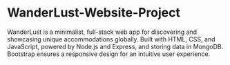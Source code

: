 # WanderLust-Website-Project
WanderLust is a minimalist, full-stack web app for discovering and showcasing unique accommodations globally. Built with HTML, CSS, and JavaScript, powered by Node.js and Express, and storing data in MongoDB. Bootstrap ensures a responsive design for an intuitive user experience. 
